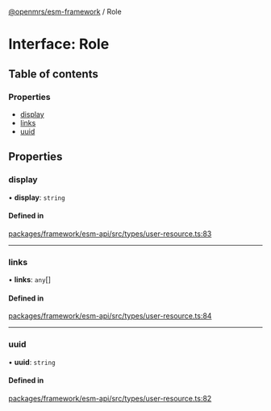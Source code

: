 [@openmrs/esm-framework](../API.md) / Role

# Interface: Role

## Table of contents

### Properties

- [display](Role.md#display)
- [links](Role.md#links)
- [uuid](Role.md#uuid)

## Properties

### display

• **display**: `string`

#### Defined in

[packages/framework/esm-api/src/types/user-resource.ts:83](https://github.com/openmrs/openmrs-esm-core/blob/main/packages/framework/esm-api/src/types/user-resource.ts#L83)

___

### links

• **links**: `any`[]

#### Defined in

[packages/framework/esm-api/src/types/user-resource.ts:84](https://github.com/openmrs/openmrs-esm-core/blob/main/packages/framework/esm-api/src/types/user-resource.ts#L84)

___

### uuid

• **uuid**: `string`

#### Defined in

[packages/framework/esm-api/src/types/user-resource.ts:82](https://github.com/openmrs/openmrs-esm-core/blob/main/packages/framework/esm-api/src/types/user-resource.ts#L82)

